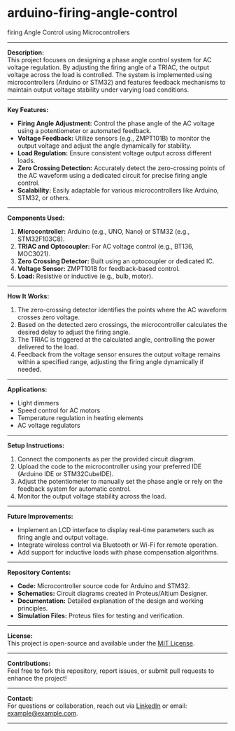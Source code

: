 # arduino-firing-angle-control

firing Angle Control using Microcontrollers  

---

**Description:**  
This project focuses on designing a phase angle control system for AC voltage regulation. By adjusting the firing angle of a TRIAC, the output voltage across the load is controlled. The system is implemented using microcontrollers (Arduino or STM32) and features feedback mechanisms to maintain output voltage stability under varying load conditions.

---

**Key Features:**  
- **Firing Angle Adjustment:** Control the phase angle of the AC voltage using a potentiometer or automated feedback.  
- **Voltage Feedback:** Utilize sensors (e.g., ZMPT101B) to monitor the output voltage and adjust the angle dynamically for stability.  
- **Load Regulation:** Ensure consistent voltage output across different loads.  
- **Zero Crossing Detection:** Accurately detect the zero-crossing points of the AC waveform using a dedicated circuit for precise firing angle control.  
- **Scalability:** Easily adaptable for various microcontrollers like Arduino, STM32, or others.  

---

**Components Used:**  
1. **Microcontroller:** Arduino (e.g., UNO, Nano) or STM32 (e.g., STM32F103C8).  
2. **TRIAC and Optocoupler:** For AC voltage control (e.g., BT136, MOC3021).  
3. **Zero Crossing Detector:** Built using an optocoupler or dedicated IC.  
4. **Voltage Sensor:** ZMPT101B for feedback-based control.  
5. **Load:** Resistive or inductive (e.g., bulb, motor).  

---

**How It Works:**  
1. The zero-crossing detector identifies the points where the AC waveform crosses zero voltage.  
2. Based on the detected zero crossings, the microcontroller calculates the desired delay to adjust the firing angle.  
3. The TRIAC is triggered at the calculated angle, controlling the power delivered to the load.  
4. Feedback from the voltage sensor ensures the output voltage remains within a specified range, adjusting the firing angle dynamically if needed.  

---

**Applications:**  
- Light dimmers  
- Speed control for AC motors  
- Temperature regulation in heating elements  
- AC voltage regulators  

---

**Setup Instructions:**  
1. Connect the components as per the provided circuit diagram.  
2. Upload the code to the microcontroller using your preferred IDE (Arduino IDE or STM32CubeIDE).  
3. Adjust the potentiometer to manually set the phase angle or rely on the feedback system for automatic control.  
4. Monitor the output voltage stability across the load.  

---

**Future Improvements:**  
- Implement an LCD interface to display real-time parameters such as firing angle and output voltage.  
- Integrate wireless control via Bluetooth or Wi-Fi for remote operation.  
- Add support for inductive loads with phase compensation algorithms.  

---

**Repository Contents:**  
- **Code:** Microcontroller source code for Arduino and STM32.  
- **Schematics:** Circuit diagrams created in Proteus/Altium Designer.  
- **Documentation:** Detailed explanation of the design and working principles.  
- **Simulation Files:** Proteus files for testing and verification.  

---

**License:**  
This project is open-source and available under the [MIT License](https://opensource.org/licenses/MIT).  

---

**Contributions:**  
Feel free to fork this repository, report issues, or submit pull requests to enhance the project!  

---

**Contact:**  
For questions or collaboration, reach out via [LinkedIn](#) or email: example@example.com.  

---
